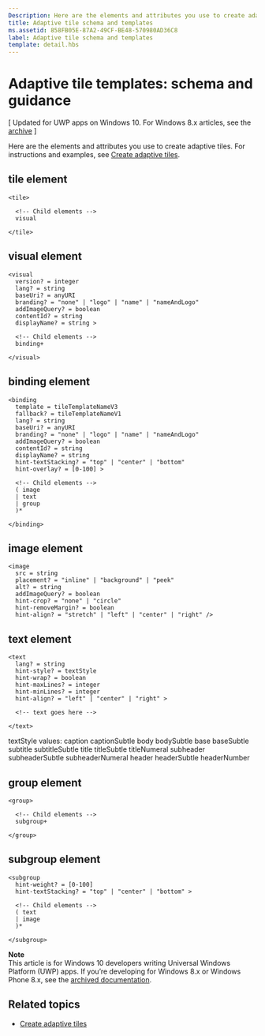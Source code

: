 ```yaml
---
Description: Here are the elements and attributes you use to create adaptive tiles.
title: Adaptive tile schema and templates
ms.assetid: 858FB05E-87A2-49CF-BE48-570980AD36C8
label: Adaptive tile schema and templates
template: detail.hbs
---
```


# Adaptive tile templates: schema and guidance


\[ Updated for UWP apps on Windows 10. For Windows 8.x articles, see the [archive](http://go.microsoft.com/fwlink/p/?linkid=619132) \]


Here are the elements and attributes you use to create adaptive tiles. For instructions and examples, see [Create adaptive tiles](tiles-and-notifications-create-adaptive-tiles.md).

## <span id="tile_element"></span><span id="TILE_ELEMENT"></span>tile element


``` syntax
<tile>
  
  <!-- Child elements -->
  visual
  
</tile>
```

## <span id="visual_element"></span><span id="VISUAL_ELEMENT"></span>visual element


``` syntax
<visual
  version? = integer
  lang? = string
  baseUri? = anyURI
  branding? = "none" | "logo" | "name" | "nameAndLogo"
  addImageQuery? = boolean
  contentId? = string
  displayName? = string >
    
  <!-- Child elements -->
  binding+

</visual>
```

## <span id="binding_element"></span><span id="BINDING_ELEMENT"></span>binding element


``` syntax
<binding
  template = tileTemplateNameV3
  fallback? = tileTemplateNameV1
  lang? = string
  baseUri? = anyURI
  branding? = "none" | "logo" | "name" | "nameAndLogo"
  addImageQuery? = boolean
  contentId? = string
  displayName? = string
  hint-textStacking? = "top" | "center" | "bottom"
  hint-overlay? = [0-100] >

  <!-- Child elements -->
  ( image
  | text
  | group
  )*

</binding>
```

## <span id="image_element"></span><span id="IMAGE_ELEMENT"></span>image element


``` syntax
<image
  src = string
  placement? = "inline" | "background" | "peek"
  alt? = string
  addImageQuery? = boolean
  hint-crop? = "none" | "circle"
  hint-removeMargin? = boolean
  hint-align? = "stretch" | "left" | "center" | "right" />
```

## <span id="text_element"></span><span id="TEXT_ELEMENT"></span>text element


``` syntax
<text
  lang? = string
  hint-style? = textStyle
  hint-wrap? = boolean
  hint-maxLines? = integer
  hint-minLines? = integer
  hint-align? = "left" | "center" | "right" >

  <!-- text goes here -->

</text>
```

textStyle values: caption captionSubtle body bodySubtle base baseSubtle subtitle subtitleSubtle title titleSubtle titleNumeral subheader subheaderSubtle subheaderNumeral header headerSubtle headerNumber

## <span id="group_element"></span><span id="GROUP_ELEMENT"></span>group element


``` syntax
<group>

  <!-- Child elements -->
  subgroup+

</group>
```

## <span id="subgroup_element"></span><span id="SUBGROUP_ELEMENT"></span>subgroup element


``` syntax
<subgroup
  hint-weight? = [0-100]
  hint-textStacking? = "top" | "center" | "bottom" >

  <!-- Child elements -->
  ( text
  | image
  )*

</subgroup>
```

**Note**  
This article is for Windows 10 developers writing Universal Windows Platform (UWP) apps. If you’re developing for Windows 8.x or Windows Phone 8.x, see the [archived documentation](http://go.microsoft.com/fwlink/p/?linkid=619132).

 

## <span id="related_topics"></span>Related topics


* [Create adaptive tiles](tiles-and-notifications-create-adaptive-tiles.md)
 

 






<!--HONumber=May16_HO4-->


